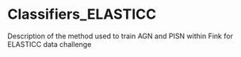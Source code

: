 # Classifiers_ELASTICC
Description of the method used to train AGN and PISN within Fink for ELASTICC data challenge
